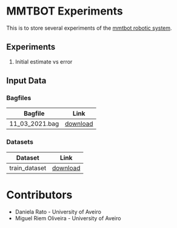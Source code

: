 # MMTBOT Experiments

This is to store several experiments of the [mmtbot robotic system](https://github.com/miguelriemoliveira/mmtbot).

## Experiments 

1. Initial estimate vs error

## Input Data

### Bagfiles

| Bagfile | Link |
| -------------- | :----------: |
11_03_2021.bag | [download](https://drive.google.com/file/d/1jkTlIhdSJ_TTkvIu6U-6j6kLHGSzQUo6/view?usp=sharing)

### Datasets

| Dataset | Link |
| -------------- | :----------: |
train_dataset | [download](https://drive.google.com/drive/folders/13PcP5iHk8gDlB-ghH2vwQ4iIt2crny0L?usp=sharing)

# Contributors

* Daniela Rato - University of Aveiro
* Miguel Riem Oliveira - University of Aveiro


